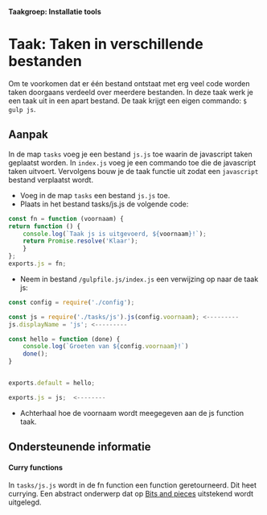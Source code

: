 **Taakgroep: Installatie tools**

# Taak: Taken in verschillende bestanden

Om te voorkomen dat er één bestand ontstaat met erg veel code worden taken doorgaans verdeeld over meerdere bestanden. In deze taak werk je een taak uit in een apart bestand. De taak krijgt een eigen commando: `$ gulp js`.

## Aanpak

In de map `tasks` voeg je een bestand `js.js` toe waarin de javascript taken geplaatst worden. In `index.js` voeg je een commando toe die de javascript taken uitvoert. Vervolgens bouw je de taak functie uit zodat een `javascript` bestand verplaatst wordt.

-   Voeg in de map `tasks` een bestand `js.js` toe.
-   Plaats in het bestand tasks/js.js de volgende code:

```javascript
const fn = function (voornaam) {  
return function () {  
    console.log(`Taak js is uitgevoerd, ${voornaam}!`);  
    return Promise.resolve('Klaar');  
    }  
};  
exports.js = fn;   
```

-   Neem in bestand `/gulpfile.js/index.js` een verwijzing op naar de taak js:

```javascript
const config = require('./config');

const js = require('./tasks/js').js(config.voornaam); <---------
js.displayName = 'js'; <---------

const hello = function (done) {
    console.log(`Groeten van ${config.voornaam}!`)
    done();
}


exports.default = hello;

exports.js = js;  <--------
```

-   Achterhaal hoe de voornaam wordt meegegeven aan de js function taak.

## Ondersteunende informatie

#### Curry functions

In `tasks/js.js` wordt in de fn function een function geretourneerd. Dit heet currying. Een abstract onderwerp dat op [Bits and pieces](https://blog.bitsrc.io/understanding-currying-in-javascript-ceb2188c339) uitstekend wordt uitgelegd.